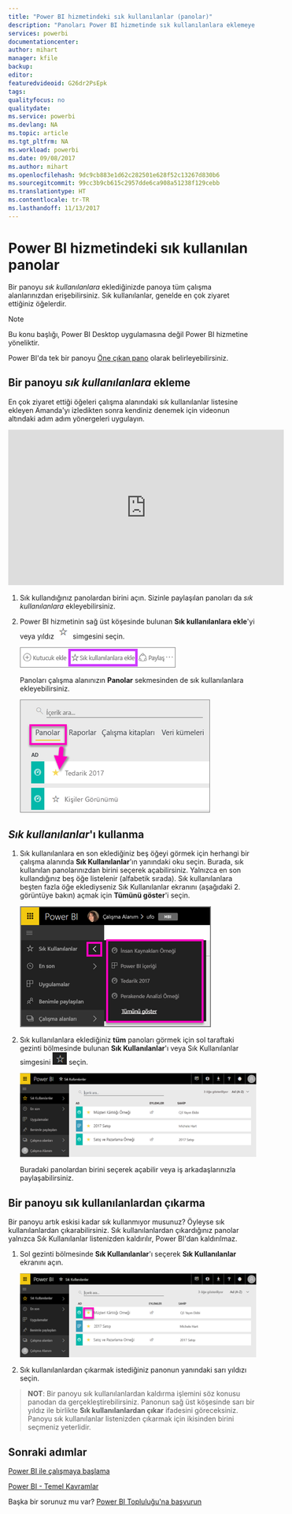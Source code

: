 ```yaml
---
title: "Power BI hizmetindeki sık kullanılanlar (panolar)"
description: "Panoları Power BI hizmetinde sık kullanılanlara eklemeye ilişkin belge"
services: powerbi
documentationcenter: 
author: mihart
manager: kfile
backup: 
editor: 
featuredvideoid: G26dr2PsEpk
tags: 
qualityfocus: no
qualitydate: 
ms.service: powerbi
ms.devlang: NA
ms.topic: article
ms.tgt_pltfrm: NA
ms.workload: powerbi
ms.date: 09/08/2017
ms.author: mihart
ms.openlocfilehash: 9dc9cb883e1d62c282501e628f52c13267d830b6
ms.sourcegitcommit: 99cc3b9cb615c2957dde6ca908a51238f129cebb
ms.translationtype: HT
ms.contentlocale: tr-TR
ms.lasthandoff: 11/13/2017
---
```

# <a name="favorite-dashboards-in-the-power-bi-service"></a>Power BI hizmetindeki sık kullanılan panolar
Bir panoyu *sık kullanılanlara* eklediğinizde panoya tüm çalışma alanlarınızdan erişebilirsiniz.  Sık kullanılanlar, genelde en çok ziyaret ettiğiniz öğelerdir.

> [!NOTE]
> Bu konu başlığı, Power BI Desktop uygulamasına değil Power BI hizmetine yöneliktir.
> 
> 

Power BI'da tek bir panoyu [Öne çıkan pano](service-dashboard-featured.md) olarak belirleyebilirsiniz.

## <a name="add-a-dashboard-as-a-favorite"></a>Bir panoyu *sık kullanılanlara* ekleme
En çok ziyaret ettiği öğeleri çalışma alanındaki sık kullanılanlar listesine ekleyen Amanda'yı izledikten sonra kendiniz denemek için videonun altındaki adım adım yönergeleri uygulayın.

<iframe width="560" height="315" src="https://www.youtube.com/embed/G26dr2PsEpk" frameborder="0" allowfullscreen></iframe>


1. Sık kullandığınız panolardan birini açın. Sizinle paylaşılan panoları da *sık kullanılanlara* ekleyebilirsiniz.
2. Power BI hizmetinin sağ üst köşesinde bulunan **Sık kullanılanlara ekle**'yi veya yıldız ![](media/service-dashboard-favorite/power-bi-favorite-icon.png) simgesini seçin.
   
   ![](media/service-dashboard-favorite/powerbi-dashboard-favorite.png)
   
   Panoları çalışma alanınızın **Panolar** sekmesinden de sık kullanılanlara ekleyebilirsiniz.
   
   ![](media/service-dashboard-favorite/power-bi-dashboard-favorite.png)

## <a name="working-with-favorites"></a>*Sık kullanılanlar*'ı kullanma
1. Sık kullanılanlara en son eklediğiniz beş öğeyi görmek için herhangi bir çalışma alanında **Sık Kullanılanlar**'ın yanındaki oku seçin.  Burada, sık kullanılan panolarınızdan birini seçerek açabilirsiniz. Yalnızca en son kullandığınız beş öğe listelenir (alfabetik sırada). Sık kullanılanlara beşten fazla öğe eklediyseniz Sık Kullanılanlar ekranını (aşağıdaki 2. görüntüye bakın) açmak için **Tümünü göster**'i seçin. 
   
   ![](media/service-dashboard-favorite/power-bi-favorite-flyout-new.png)
2. Sık kullanılanlara eklediğiniz **tüm** panoları görmek için sol taraftaki gezinti bölmesinde bulunan **Sık Kullanılanlar**'ı veya Sık Kullanılanlar simgesini ![](media/service-dashboard-favorite/power-bi-favorites-icon.png) seçin.  
   
    ![](media/service-dashboard-favorite/power-bi-favorites-screen.png)
   
   Buradaki panolardan birini seçerek açabilir veya iş arkadaşlarınızla paylaşabilirsiniz.

## <a name="unfavorite-a-dashboard"></a>Bir panoyu sık kullanılanlardan çıkarma
Bir panoyu artık eskisi kadar sık kullanmıyor musunuz?  Öyleyse sık kullanılanlardan çıkarabilirsiniz. Sık kullanılanlardan çıkardığınız panolar yalnızca Sık Kullanılanlar listenizden kaldırılır, Power BI'dan kaldırılmaz.

1. Sol gezinti bölmesinde **Sık Kullanılanlar**'ı seçerek **Sık Kullanılanlar** ekranını açın.
   
   ![](media/service-dashboard-favorite/power-bi-unfavorites-screen.png)
2. Sık kullanılanlardan çıkarmak istediğiniz panonun yanındaki sarı yıldızı seçin.

> **NOT**: Bir panoyu sık kullanılanlardan kaldırma işlemini söz konusu panodan da gerçekleştirebilirsiniz. Panonun sağ üst köşesinde sarı bir yıldız ile birlikte **Sık kullanılanlardan çıkar** ifadesini göreceksiniz. Panoyu sık kullanılanlar listenizden çıkarmak için ikisinden birini seçmeniz yeterlidir. 
> 
> 

## <a name="next-steps"></a>Sonraki adımlar
[Power BI ile çalışmaya başlama](service-get-started.md)

[Power BI - Temel Kavramlar](service-basic-concepts.md)

Başka bir sorunuz mu var? [Power BI Topluluğu'na başvurun](http://community.powerbi.com/)

